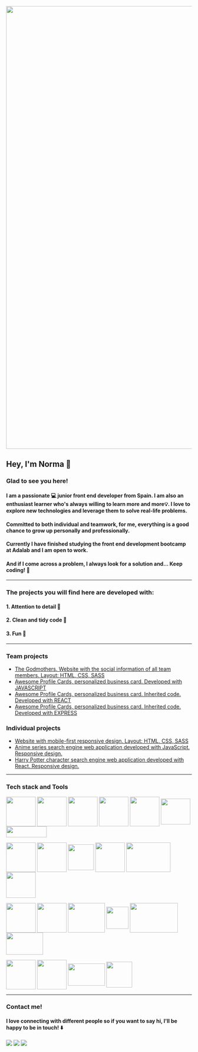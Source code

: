 


 
 

<img align="center" width="1200"  src="https://user-images.githubusercontent.com/93437541/154238557-b38af200-895b-4179-92fa-aa6b01b254aa.gif">

 


## Hey, I'm Norma 👋


### Glad to see you here!





#### I am a passionate 💻  junior front end developer from Spain. I am also an enthusiast learner who's always willing to learn more and more💡. I love to explore new technologies and leverage them to solve real-life problems. 
#### 
#### Committed to both individual and teamwork, for me, everything is a good chance to grow up personally and professionally.
#### 
#### Currently I have finished studying the front end development bootcamp at Adalab and I am open to work.
#### 
#### And if I come across a problem, I always look for a solution and… Keep coding! 🚀

---
### The projects you will find here are developed with:
#### 1. Attention to detail 🔎
#### 2. Clean and tidy code 🧹
#### 3. Fun 🎉 

---

### Team projects
 - [The Godmothers. Website with the social information of all team members. Layout: HTML, CSS, SASS](https://github.com/NormaDeveloper/Godmothers-Team-Project-HTML-CSS-SASS)
 - [Awesome Profile Cards, personalized business card. Developed with JAVASCRIPT](https://github.com/NormaDeveloper/Awesome-profile-cards-Team-Project-JS)
 - [Awesome Profile Cards, personalized business card. Inherited code. Developed with REACT](https://github.com/NormaDeveloper/Awesome-profile-cards-Team-Project-React)
 - [Awesome Profile Cards, personalized business card. Inherited code. Developed with EXPRESS](https://github.com/NormaDeveloper/Awesome-profile-cards-Team-Project-Express)
### Individual projects

 - [Website with mobile-first responsive design. Layout: HTML, CSS, SASS](https://github.com/NormaDeveloper/Responsive-Website-HTML-CSS-SASS)
  - [Anime series search engine web application developed with JavaScript. Responsive design.](https://github.com/NormaDeveloper/Anime-Search-Engine-JS)
   - [Harry Potter character search engine web application developed with React. Responsive design.](https://github.com/NormaDeveloper/HarryPotter-Character-Search-Engine-React) 

---
### Tech stack and Tools




 <img align="center" width="80" height="80" src="https://user-images.githubusercontent.com/93437541/156563865-89991fe0-b1da-4e87-8d38-b949c509aec6.png">  <img align="center" width="80" height="80" src="https://user-images.githubusercontent.com/93437541/156563813-c86d054a-c147-4383-922b-82374df32c40.png">  <img align="center" width="80" height="80" src="https://user-images.githubusercontent.com/93437541/156564233-97665e0a-c16d-420e-8a3a-4a7ab907e2d9.png">       <img align="center" width="80" height="80" src="https://i.imgur.com/DUSAfBX.png">  <img align="center" width="80" height="80" src="https://user-images.githubusercontent.com/93437541/156568386-6790aadb-6a49-413f-9a74-c57dbef957e4.png">       <img align="center" width="80" height="70" src="https://i.imgur.com/kWq3QjI.png">     <img align="center" width="110" height="30" src="https://user-images.githubusercontent.com/93437541/156565270-548afb97-c5ff-4922-86be-b89e47b42b83.jpeg">

<img align="center" width="80" height="80" src="https://user-images.githubusercontent.com/93437541/156563722-aa6d9f88-17c1-4e98-93f6-54ac474a30ea.png">  <img align="center" width="80" height="80" src="https://i.imgur.com/ZcRp2vR.png">  <img align="center" width="70" height="70" src="https://i.imgur.com/MC0RQSX.png">       <img align="center" width="80" height="80" src="https://user-images.githubusercontent.com/93437541/156564367-9bec5df6-bad3-4dfc-b66e-cda04a6ad7c3.png">  <img align="center" width="120" height="80" src="https://user-images.githubusercontent.com/93437541/156564450-ce851d66-4d9a-47e3-90ec-303e51bc3d6f.png">       <img align="center" width="80" height="70" src="https://user-images.githubusercontent.com/93437541/156564552-d8582ce3-91c8-400b-9779-b18cd9e08ac7.png">    




<img align="center" width="80" height="80" src="https://i.imgur.com/cYleJs5.png">    <img align="center" width="80" height="80" src="https://user-images.githubusercontent.com/93437541/156566142-c2800ce7-c17b-4318-8a32-09c96c9c7664.svg">       <img align="center" width="100" height="80" src="https://user-images.githubusercontent.com/93437541/156566329-ced3a4f0-db27-4c6b-b5bf-5475f5a35d0b.png">  <img align="center" width="60" height="60" src="https://user-images.githubusercontent.com/93437541/156566325-442c9417-50fb-4dcb-b49f-964aa871d9f2.png">      <img align="center" width="130" height="80" src="https://user-images.githubusercontent.com/93437541/156566050-0688f33b-1b01-4805-9164-a832a4d748e8.png"> <img align="center" width="100" height="60" src="https://user-images.githubusercontent.com/93437541/156567175-8dec190c-2406-4329-9a56-33cdb66bf437.png">    



<img align="center" width="80" height="80" src="https://user-images.githubusercontent.com/93437541/156567088-f4c393f8-7dd8-40a7-9451-8fd292756c0e.svg">        <img align="center" width="80" height="80" src="https://user-images.githubusercontent.com/93437541/156567603-a374ad99-a3dd-4697-951d-4c386ba38edb.png">   <img align="center" width="100" height="60" src="https://user-images.githubusercontent.com/93437541/156566653-a6e5eb39-4a80-4563-9ced-81528d292fe4.png">     <img align="center" width="70" height="70" src="https://user-images.githubusercontent.com/93437541/156567140-3761f735-891f-4c82-98d7-990bd62b5a6e.png">  






---



### Contact me!
#### 
#### I love connecting with different people so if you want to say hi, I'll be happy to be in touch!  ⬇️


 

[![](https://i.imgur.com/5Y7Ks59.png)](https://www.instagram.com/normarivas__/)  [![](https://i.imgur.com/RxMHei3.png)](https://www.linkedin.com/in/normarivas)         [![](https://i.imgur.com/C85yS6z.png)](https://twitter.com/NormaRivas_)  
 

